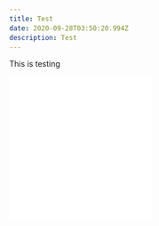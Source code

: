```yaml
---
title: Test
date: 2020-09-28T03:50:20.994Z
description: Test
---
```

This is testing

![Arrow](arrow.png "Here's a random arrow")